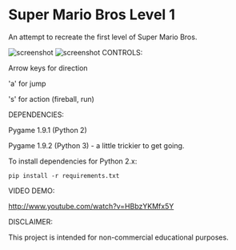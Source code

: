 Super Mario Bros Level 1
=============

An attempt to recreate the first level of Super Mario Bros.

![screenshot](https://raw.github.com/justinmeister/Mario-Level-1/master/baris1.png)
![screenshot](https://raw.github.com/justinmeister/Mario-Level-1/master/baris2.png)
CONTROLS: 

Arrow keys for direction

'a' for jump

's' for action (fireball, run)


DEPENDENCIES:

Pygame 1.9.1 (Python 2)

Pygame 1.9.2 (Python 3) - a little trickier to get going.

To install dependencies for Python 2.x:

	pip install -r requirements.txt

VIDEO DEMO:

http://www.youtube.com/watch?v=HBbzYKMfx5Y
   
DISCLAIMER:

This project is intended for non-commercial educational purposes.